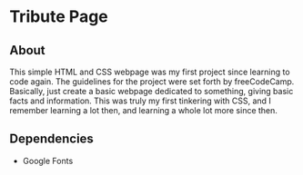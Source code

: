 # Tribute Page

## About
This simple HTML and CSS webpage was my first project since learning to code again. The guidelines for the project were set forth by freeCodeCamp. Basically, just create a basic webpage dedicated to something, giving basic facts and information. This was truly my first tinkering with CSS, and I remember learning a lot then, and learning a whole lot more since then.

## Dependencies
* Google Fonts
